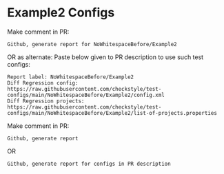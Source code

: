 # Example2 Configs
Make comment in PR:
```
Github, generate report for NoWhitespaceBefore/Example2
```
OR as alternate:
Paste below given to PR description to use such test configs:
```
Report label: NoWhitespaceBefore/Example2
Diff Regression config: https://raw.githubusercontent.com/checkstyle/test-configs/main/NoWhitespaceBefore/Example2/config.xml
Diff Regression projects: https://raw.githubusercontent.com/checkstyle/test-configs/main/NoWhitespaceBefore/Example2/list-of-projects.properties
```
Make comment in PR:
```
Github, generate report
```
OR
```
Github, generate report for configs in PR description
```
